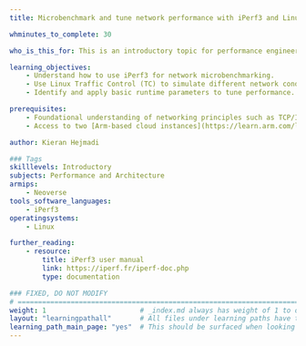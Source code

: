 ```yaml
---
title: Microbenchmark and tune network performance with iPerf3 and Linux traffic control

whminutes_to_complete: 30

who_is_this_for: This is an introductory topic for performance engineers, Linux system administrators, or application developers who want to microbenchmark, simulate, or tune the networking performance of distributed systems.

learning_objectives: 
    - Understand how to use iPerf3 for network microbenchmarking.
    - Use Linux Traffic Control (TC) to simulate different network conditions.
    - Identify and apply basic runtime parameters to tune performance.

prerequisites:
    - Foundational understanding of networking principles such as TCP/IP and UDP.
    - Access to two [Arm-based cloud instances](https://learn.arm.com/learning-paths/servers-and-cloud-computing/csp/).

author: Kieran Hejmadi

### Tags
skilllevels: Introductory
subjects: Performance and Architecture
armips:
    - Neoverse
tools_software_languages:
    - iPerf3
operatingsystems:
    - Linux

further_reading:
    - resource:
        title: iPerf3 user manual 
        link: https://iperf.fr/iperf-doc.php
        type: documentation

### FIXED, DO NOT MODIFY
# ================================================================================
weight: 1                       # _index.md always has weight of 1 to order correctly
layout: "learningpathall"       # All files under learning paths have this same wrapper
learning_path_main_page: "yes"  # This should be surfaced when looking for related content. Only set for _index.md of learning path content.
---
```


